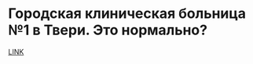 # Городская клиническая больница №1 в Твери. Это нормально?



[LINK](https://varlamov.ru/2013923.html)